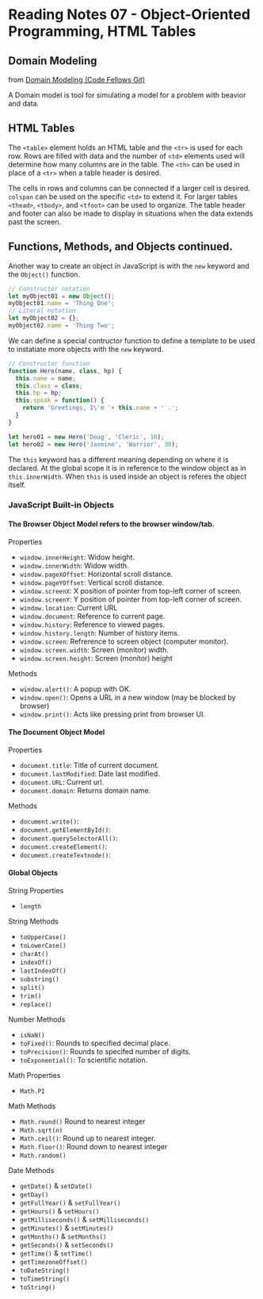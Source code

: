 # Reading Notes 07 - Object-Oriented Programming, HTML Tables

## Domain Modeling

from [Domain Modeling (Code Fellows Git)](https://github.com/codefellows/domain_modeling#domain-modeling)

A Domain model is tool for simulating a model for a problem with beavior and data.


## HTML Tables

The `<table>` element holds an HTML table and the `<tr>` is used for each row. Rows are filled with data and the number of `<td>` elements used will determine how many columns are in the table. The `<th>` can be used in place of a `<tr>` when a table header is desired.

The cells in rows and columns can be connected if a larger cell is desired. `colspan` can be used on the specific `<td>` to extend it. For larger tables `<thead>`, `<tbody>`, and `<tfoot>` can be used to organize. The table header and footer can also be made to display in situations when the data extends past the screen.

## Functions, Methods, and Objects continued.

Another way to create an object in JavaScript is with the `new` keyword and the `Object()` function.

```javascript
// Constructor notation
let myObject01 = new Object();
myObject01.name = 'Thing One';
// Literal notation
let myObject02 = {};
myObject02.name = 'Thing Two';

```

We can define a special contructor function to define a template to be used to instatiate more objects with the `new` keyword.

```javascript
// Constructor function
function Hero(name, class, hp) {
  this.name = name;
  this.class = class;
  this.hp = hp;
  this.speak = function() {
    return 'Greetings, I\'m '+ this.name + ' .';
  }
}

let hero01 = new Hero('Doug', 'Cleric', 10);
let hero02 = new Hero('Jasmine', 'Warrior', 30);
```

The `this` keyword has a different meaning depending on where it is declared. At the global scope it is in reference to the window object as in `this.innerWidth`. When `this` is used inside an object is referes the object itself.

### JavaScript Built-in Objects

#### The Browser Object Model refers to the browser window/tab.

Properties
- `window.innerHeight`: Widow height.
- `window.innerWidth`: Widow width.
- `window.pageXOffset`: Horizontal scroll distance.
- `window.pageYOffset`: Vertical scroll distance.
- `window.screenX`: X position of pointer from top-left corner of screen.
- `window.screenY`: Y position of pointer from top-left corner of screen.
- `window.location`: Current URL
- `window.document`: Reference to current page.
- `window.history`: Reference to viewed pages.
- `window.history.length`: Number of history items.
- `window.screen`: Refrerence to screen object (computer monitor).
- `window.screen.width`: Screen (monitor) width.
- `window.screen.height`: Screen (monitor) height

Methods
- `window.alert()`: A popup with OK.
- `window.open()`: Opens a URL in a new window (may be blocked by browser)
- `window.print()`: Acts like pressing print from browser UI.

#### The Document Object Model

Properties
- `document.title`: Title of current document.
- `document.lastModified`: Date last modified.
- `document.URL`: Current url.
- `document.domain`: Returns domain name.

Methods
- `document.write()`: 
- `document.getElementById()`: 
- `document.querySelectorAll()`: 
- `document.createElement()`: 
- `document.createTextnode()`: 

#### Global Objects

String Properties
- `length`

String Methods
- `toUpperCase()`
- `toLowerCase()`
- `charAt()`
- `indexOf()`
- `lastIndexOf()`
- `substring()`
- `split()`
- `trim()`
- `replace()`

Number Methods
- `isNaN()`
- `toFixed()`: Rounds to specified decimal place.
- `toPrecision()`: Rounds to specifed number of digits.
- `toExponential()`: To scientific notation.

Math Properties
- `Math.PI`

Math Methods
- `Math.round()` Round to nearest integer
- `Math.sqrt(n)`
- `Math.ceil()`: Round up to nearest integer.
- `Math.floor()`: Round down to nearest integer
- `Math.random()`

Date Methods
- `getDate()` & `setDate()`
- `getDay()`
- `getFullYear()` & `setFullYear()`
- `getHours()` & `setHours()`
- `getMilliseconds()` & `setMilliseconds()`
- `getMinutes()` & `setMinutes()`
- `getMonths()` & `setMonths()`
- `getSeconds()` & `setSeconds()`
- `getTime()` & `setTime()`
- `getTimezoneOffset()`
- `toDateString()`
- `toTimeString()`
- `toString()`


